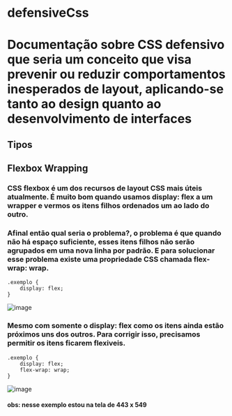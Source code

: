 # defensiveCss

# Documentação sobre CSS defensivo que seria um conceito que visa prevenir ou reduzir comportamentos inesperados de layout, aplicando-se tanto ao design quanto ao desenvolvimento de interfaces

## Tipos

## Flexbox Wrapping

### CSS flexbox é um dos recursos de layout CSS mais úteis atualmente. É muito bom quando usamos display: flex a um wrapper e vermos os itens filhos ordenados um ao lado do outro.

### Afinal então qual seria o problema?, o problema é que quando não há espaço suficiente, esses itens filhos não serão agrupados em uma nova linha por padrão. E para solucionar esse problema existe uma propriedade CSS chamada flex-wrap: wrap.

    .exemplo {
        display: flex;
    }

![image](https://github.com/BiancaTeodoroU/defensiveCss/assets/101062400/ce551bc9-79fa-493e-a731-1b666bd19677)

### Mesmo com somente o display: flex como os itens ainda estão próximos uns dos outros. Para corrigir isso, precisamos permitir os itens ficarem flexiveis.

    .exemplo {
        display: flex;
        flex-wrap: wrap;
    }

![image](https://github.com/BiancaTeodoroU/defensiveCss/assets/101062400/7e20c8fe-e1f4-4d44-aa62-253813b97306)
#### obs: nesse exemplo estou na tela de 443 x 549
